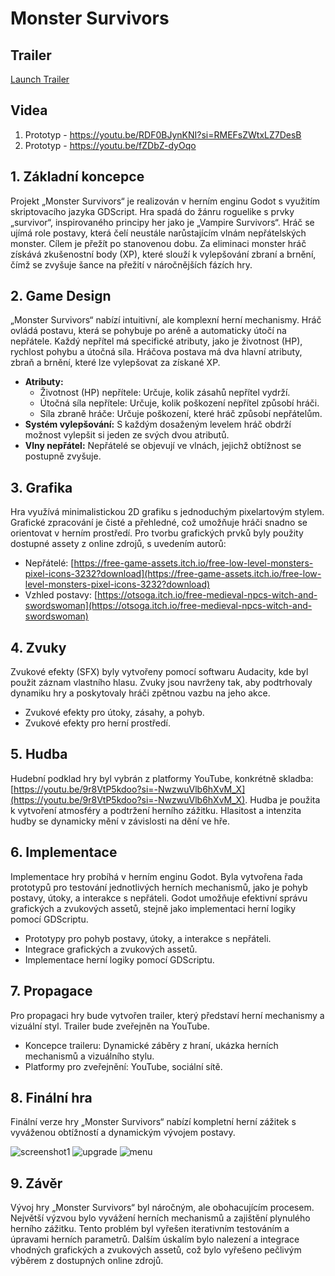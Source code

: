 # Monster Survivors

## Trailer

[Launch Trailer](https://youtu.be/HQ4NfrJCAhM)

## Videa
1. Prototyp - https://youtu.be/RDF0BJynKNI?si=RMEFsZWtxLZ7DesB
2. Prototyp - https://youtu.be/fZDbZ-dyOqo

## 1. Základní koncepce

Projekt „Monster Survivors“ je realizován v herním enginu Godot s využitím skriptovacího jazyka GDScript. Hra spadá do žánru roguelike s prvky „survivor“, inspirovaného principy her jako je „Vampire Survivors“. Hráč se ujímá role postavy, která čelí neustále narůstajícím vlnám nepřátelských monster. Cílem je přežít po stanovenou dobu. Za eliminaci monster hráč získává zkušenostní body (XP), které slouží k vylepšování zbraní a brnění, čímž se zvyšuje šance na přežití v náročnějších fázích hry.

## 2. Game Design

„Monster Survivors“ nabízí intuitivní, ale komplexní herní mechanismy. Hráč ovládá postavu, která se pohybuje po aréně a automaticky útočí na nepřátele. Každý nepřítel má specifické atributy, jako je životnost (HP), rychlost pohybu a útočná síla. Hráčova postava má dva hlavní atributy, zbraň a brnění, které lze vylepšovat za získané XP.

* **Atributy:**
    * Životnost (HP) nepřítele: Určuje, kolik zásahů nepřítel vydrží.
    * Útočná síla nepřítele: Určuje, kolik poškození nepřítel způsobí hráči.
    * Síla zbraně hráče: Určuje poškození, které hráč způsobí nepřátelům.
* **Systém vylepšování:** S každým dosaženým levelem hráč obdrží možnost vylepšit si jeden ze svých dvou atributů.
* **Vlny nepřátel:** Nepřátelé se objevují ve vlnách, jejichž obtížnost se postupně zvyšuje.

## 3. Grafika

Hra využívá minimalistickou 2D grafiku s jednoduchým pixelartovým stylem. Grafické zpracování je čisté a přehledné, což umožňuje hráči snadno se orientovat v herním prostředí. Pro tvorbu grafických prvků byly použity dostupné assety z online zdrojů, s uvedením autorů:

* Nepřátelé: [https://free-game-assets.itch.io/free-low-level-monsters-pixel-icons-3232?download](https://free-game-assets.itch.io/free-low-level-monsters-pixel-icons-3232?download)
* Vzhled postavy: [https://otsoga.itch.io/free-medieval-npcs-witch-and-swordswoman](https://otsoga.itch.io/free-medieval-npcs-witch-and-swordswoman)

## 4. Zvuky

Zvukové efekty (SFX) byly vytvořeny pomocí softwaru Audacity, kde byl použit záznam vlastního hlasu. Zvuky jsou navrženy tak, aby podtrhovaly dynamiku hry a poskytovaly hráči zpětnou vazbu na jeho akce.

* Zvukové efekty pro útoky, zásahy, a pohyb.
* Zvukové efekty pro herní prostředí.

## 5. Hudba

Hudební podklad hry byl vybrán z platformy YouTube, konkrétně skladba: [https://youtu.be/9r8VtP5kdoo?si=-NwzwuVlb6hXvM_X](https://youtu.be/9r8VtP5kdoo?si=-NwzwuVlb6hXvM_X). Hudba je použita k vytvoření atmosféry a podtržení herního zážitku. Hlasitost a intenzita hudby se dynamicky mění v závislosti na dění ve hře.

## 6. Implementace

Implementace hry probíhá v herním enginu Godot. Byla vytvořena řada prototypů pro testování jednotlivých herních mechanismů, jako je pohyb postavy, útoky, a interakce s nepřáteli. Godot umožňuje efektivní správu grafických a zvukových assetů, stejně jako implementaci herní logiky pomocí GDScriptu.

* Prototypy pro pohyb postavy, útoky, a interakce s nepřáteli.
* Integrace grafických a zvukových assetů.
* Implementace herní logiky pomocí GDScriptu.

## 7. Propagace

Pro propagaci hry bude vytvořen trailer, který představí herní mechanismy a vizuální styl. Trailer bude zveřejněn na YouTube.

* Koncepce traileru: Dynamické záběry z hraní, ukázka herních mechanismů a vizuálního stylu.
* Platformy pro zveřejnění: YouTube, sociální sítě.

## 8. Finální hra

Finální verze hry „Monster Survivors“ nabízí kompletní herní zážitek s vyváženou obtížností a dynamickým vývojem postavy.

![screenshot1](https://github.com/user-attachments/assets/2903192c-3e52-4ccb-882d-2708fa1ae4d9)
![upgrade](https://github.com/user-attachments/assets/74610e18-76e9-4f18-ab9a-01e8d77fa5ab)
![menu](https://github.com/user-attachments/assets/7c934b03-a6cd-4c3b-8196-d0c07f0cf5fe)



## 9. Závěr

Vývoj hry „Monster Survivors“ byl náročným, ale obohacujícím procesem. Největší výzvou bylo vyvážení herních mechanismů a zajištění plynulého herního zážitku. Tento problém byl vyřešen iterativním testováním a úpravami herních parametrů. Dalším úskalím bylo nalezení a integrace vhodných grafických a zvukových assetů, což bylo vyřešeno pečlivým výběrem z dostupných online zdrojů.

